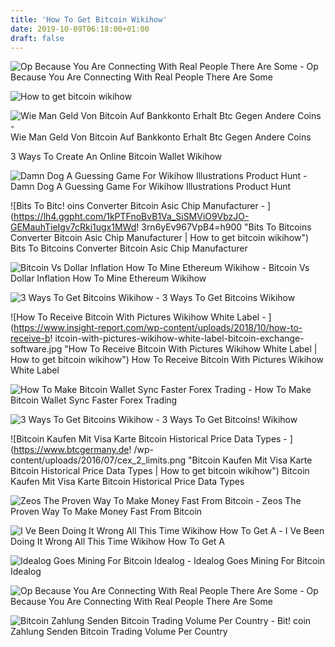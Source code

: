 ```yaml
---
title: 'How To Get Bitcoin Wikihow'
date: 2019-10-09T06:18:00+01:00
draft: false
---
```


![Op Because You Are Connecting With Real People There Are Some - ](http://bitcoinok.net/wp-content/uploads/2019/06/how-to-mine-bitcoin-in-portugal_06.jpg "Op Because You Are Connecting With Real People There Are Some | How to get bitcoin wikihow") Op Because You Are Connecting With Real People There Are Some

![How to get bitcoin wikihow](http://altcoinmania.com/wp-content/uploads/2017/08/fj1_orig-777x437.jpg "How to get bitcoin wikihow") 

![Wie Man Geld Von Bitcoin Auf Bankkonto Erhalt Btc Gegen Andere Coins - ](http://hi-berlin.de/img/a45497aace22cd2f52e64af2c04a80f8.jpg "Wie Man Geld Von Bitcoin Auf Bankkonto Erhalt Btc Gegen Andere Coins | How to get bitcoin wikihow") Wie Man Geld Von Bitcoin Auf Bankkonto Erhalt Btc Gegen Andere Coins

3 Ways To Create An Online Bitcoin Wallet Wikihow

![Damn Dog A Guessing Game For Wikihow Illustrations Product Hunt - ](https://ph-files.imgix.net/840f1a51-ba3c-44e1-91f4-db3339e26634?auto=format&auto=compress&codec=mozjpeg&cs=strip&w=262.1638044914135&h=221&fit=max "Damn Dog A Guessing Game For Wikihow Illustrations Product Hunt | How to get bitcoin wikihow") Damn Dog A Guessing Game For Wikihow Illustrations Product Hunt

![Bits To Bitc!   oins Converter Bitcoin Asic Chip Manufacturer - ](https://lh4.ggpht.com/1kPTFnoBvB1Va_SiSMViO9VbzJO-GEMauhTieIgv7cRki1ugx1MWd!   3rn6yEv967VpB4=h900 "Bits To Bitcoins Converter Bitcoin Asic Chip Manufacturer | How to get bitcoin wikihow") Bits To Bitcoins Converter Bitcoin Asic Chip Manufacturer

![Bitcoin Vs Dollar Inflation How To Mine Ethereum Wikihow - ](https://www.tradingheroes.com/wp-content/uploads/tradable-markets.jpg "Bitcoin Vs Dollar Inflation How To Mine Ethereum Wikihow | How to get bitcoin wikihow") Bitcoin Vs Dollar Inflation How To Mine Ethereum Wikihow

![3 Ways To Get Bitcoins Wikihow - ](https://www.wikihow.com/images/thumb/7/7c/Get-Bitcoins-Step-12.jpg/aid4403346-v4-728px-Get-Bitcoins-Step-12.jpg "3 Ways To Get Bitcoins Wikihow | How to get bitcoin wikihow") 3 Ways To Get Bitcoins Wikihow

![How To Receive Bitcoin With Pictures Wikihow White Label - ](https://www.insight-report.com/wp-content/uploads/2018/10/how-to-receive-b!   itcoin-with-pictures-wikihow-white-label-bitcoin-exchange-software.jpg "How To Receive Bitcoin With Pictures Wikihow White Label | How to get bitcoin wikihow") How To Receive Bitcoin With Pictures Wikihow White Label

![How To Make Bitcoin Wallet Sync Faster Forex Trading - ](http://thenextweb.com/wp-content/blogs.dir/1/files/2014/07/blockchain.png "How To Make Bitcoin Wallet Sync Faster Forex Trading | How to get bitcoin wikihow") How To Make Bitcoin Wallet Sync Faster Forex Trading

![3 Ways To Get Bitcoins Wikihow - ](https://www.wikihow.com/images/thumb/b/b5/Get-Bitcoins-Step-1-Version-4.jpg/aid4403346-v4-728px-Get-Bitcoins-Step-1-Version-4.jpg "3 Ways To Get Bitcoins Wikihow | How to get bitcoin wikihow") 3 Ways To Get Bitcoins! Wikihow

![Bitcoin Kaufen Mit Visa Karte Bitcoin Historical Price Data Types - ](https://www.btcgermany.de!   /wp-content/uploads/2016/07/cex_2_limits.png "Bitcoin Kaufen Mit Visa Karte Bitcoin Historical Price Data Types | How to get bitcoin wikihow") Bitcoin Kaufen Mit Visa Karte Bitcoin Historical Price Data Types

![Zeos The Proven Way To Make Money Fast From Bitcoin - ](http://3.bp.blogspot.com/-hLjNgGfPKXo/UkD3c4PcMOI/AAAAAAAABNY/GpcmC9fp_Cc/s1600/paypal4.gif "Zeos The Proven Way To Make Money Fast From Bitcoin | How to get bitcoin wikihow") Zeos The Proven Way To Make Money Fast From Bitcoin

![I Ve Been Doing It Wrong All This Time Wikihow How To Get A - ](https://pics.me.me/ive-been-doing-it-wrong-all-this-time-wikihow-how-31159743.png "I Ve Been Doing It Wrong All This Time Wikihow How To Get A | How to get bitcoin wikihow") I Ve Been Doing It Wrong All This Time Wikihow How To Get A

![Idealog Goes Mining For Bitcoin Idealog - ](https://idealog.co.nz/media/VERSIONS/2015/how_to_mine_bitcoin_search_large.png "Idealog Goes Mining For Bitcoin Idealog | How to get bitcoin wikihow") Idealog Goes Mining For Bitcoin Idealog

![Op Because You Are Connecting With Real People There Are Some - ](http://bitcoinok.net/wp-content/uploads/2019/06/how-to-mine-bitcoin-in-portugal_05.jpg "Op Because You Are Connecting With Real People There Are Some | How to get bitcoin wikihow") Op Because You Are Connecting With Real People There Are Some

![Bitcoin Zahlung Senden Bitcoin Trading Volume Per Country - ](https://www.zamnesia.com/de/img/cms/Bitcoins/Bitcoin%20Wallet_2.jpg "Bitcoin Zahlung Senden B!   itcoin Trading Volume Per Country | How to get bitcoin wikihow") Bit! coin Zahlung Senden Bitcoin Trading Volume Per Country